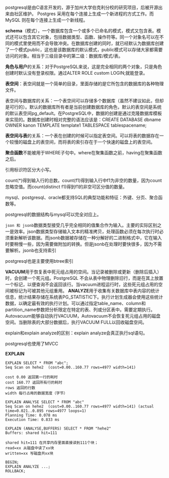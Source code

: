 postgresql是由C语言开发的，源于加州大学伯克利分校的研究项目，后被开源出来由社区维护。
Postgres 采用在每个连接上生成一个新进程的方式工作。而 MySQL 则在每个连接上生成一个新线程。


**schema**（模式），一个数据库包含一个或多个已命名的模式，模式又包含表。模式还可以包含其它对象，包括数据类型、函数、操作符等。同一个对象名可以在不同的模式里使用而不会导致冲突。在数据库创建的同时，就已经默认为数据库创建了一个模式public，这也是该数据库的默认模式，public模式可以存储大家都需要访问的对象。相当于三级目录中的第二级：数据库/模式/表。

**角色与用户**的关系：对于PostgreSQL来说，这是完全相同的两个对象，只是角色创建时默认没有登录权限。通过ALTER ROLE custom LOGIN;就能登录。

**表空间**：表空间就是一个简单的目录，里面存储的是它所包含的数据库的各种物理文件。

表空间与数据库的关系：一个表空间可以存储多个数据库（虽然不建议如此，但却是可行的）。默认的数据库所有者是当前创建数据库的角色，默认的表空间是系统的默认表空间pg_default。在PostgreSQL中，数据的创建是通过克隆数据库模板来实现的。数据库创建时相对完整的语法应该是：CREATE DATABASE dbname OWNER kanon TEMPLATE template1 TABLESPACE tablespacename;

**表空间与表**的关系：一个表在创建的时候可以指定表空间。可以将表的数据存在一个较慢的磁盘上的表空间，而将表的索引存在于一个快速的磁盘上的表空间。

**聚合函数**不能被用于WHERE子句中。where在聚集函数之前，having在聚集函数之后。

引用标识符区分大小写。

count(*)得到输入行的总数。count(f1)得到输入行中f1为非空的数量，因为count忽略空值。而count(distinct f1)得到f1的非空可区分值的数量。

mysql、postgresql、oracle都支持SQL的典型功能和特征：外键、分页、聚合函数等。

postgresql的数据结构与mysql可以完全对应上。

`json 和 jsonb`数据类型接受几乎完全相同的值集合作为输入。主要的实际区别之一是效率。json数据类型存储输入文本的精准拷贝，处理函数必须在每次执行时必须重新解析该数据。而jsonb数据被存储在一种分解好的二进制格式中，它在输入时要稍慢一些，因为需要做附加的转换。但是jsonb在处理时要快很多，因为不需要解析。jsonb也支持索引

postgresql也是主要使用btree索引

**VACUUM**用于恢复表中死元组占用的空间。当记录被删除或更新（删除后插入）时，会创建一个死元组。PostgreSQL 不会从表中物理删除旧行，而是在其上放置一个标记，以便查询不会返回该行。当vacuum进程运行时，这些死元组占用的空间被标记为可被其他元组重用。
**ANALYZE**用于收集有关数据库中表内容的统计信息，统计结果存储在系统表PG_STATISTIC下。执行计划生成器会使用这些统计数据，以确定最有效的执行计划。可以通过指定table_name、column和partition_name参数把分析限定在特定的表、列或分区表中。需要定期执行。
Autovacuum能够自动执行VACUUM，Autovacuum不会恢复死元组占用的磁盘空间。当删除表的大部分数据后，执行VACUUM FULL以回收磁盘空间。

explain和explain analyze的区别：explain analyze会真正执行sql语句。

postgresql也使用了MVCC

**EXPLAIN**

```
EXPLAIN SELECT * FROM "abc";
Seq Scan on hehe2  (cost=0.00..160.77 rows=4977 width=141)

cost 0.00 返回第一行的耗时
cost 160.77 返回所有行的耗时
rows 返回的行数
width 每行占用的数据宽度（字节）
```


```
EXPLAIN ANALYSE SELECT * FROM "abc"
Seq Scan on hehe2  (cost=0.00..160.77 rows=4977 width=141) (actual time=0.021..0.895 rows=4977 loops=1)
Planning Time: 0.078 ms
Execution Time: 0.833 ms
```


```
EXPLAIN (ANALYSE,BUFFERS) SELECT * FROM "hehe2"
Buffers: shared hit=111

shared hit=111 在共享内存里面直接读到111个块；
read=xx 从磁盘中读了xx块
written=xx 写磁盘共xx块
```


```
BEGIN;
EXPLAIN ANALYZE ...;
ROLLBACK;
```